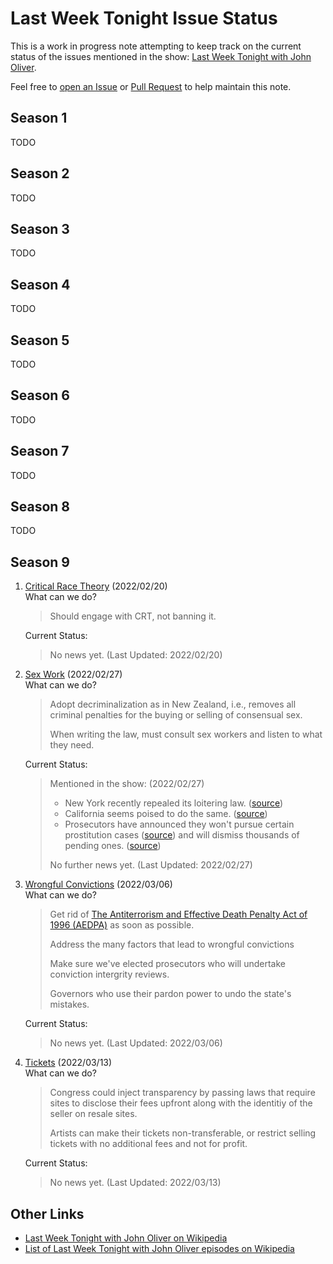 #  Last Week Tonight Issue Status

This is a work in progress note attempting to keep track on the current status of the issues mentioned in the show: [Last Week Tonight with John Oliver](https://www.youtube.com/channel/UC3XTzVzaHQEd30rQbuvCtTQ).

Feel free to [open an Issue](https://github.com/j3soon/LastWeekTonightIssueStatus/issues) or [Pull Request](https://github.com/j3soon/LastWeekTonightIssueStatus/pulls) to help maintain this note.

## Season 1
TODO
## Season 2
TODO
## Season 3
TODO
## Season 4
TODO
## Season 5
TODO
## Season 6
TODO
## Season 7
TODO
## Season 8
TODO
## Season 9
1. [Critical Race Theory](https://youtu.be/EICp1vGlh_U) (2022/02/20)  
   What can we do?
   > Should engage with CRT, not banning it.

   Current Status:
   > No news yet. (Last Updated: 2022/02/20)

2. [Sex Work](https://youtu.be/-gd8yUptg0Q) (2022/02/27)  
   What can we do?
   > Adopt decriminalization as in New Zealand, i.e., removes all criminal penalties for the buying or selling of consensual sex.
   >
   > When writing the law, must consult sex workers and listen to what they need.

   Current Status:
   > Mentioned in the show: (2022/02/27)
   > - New York recently repealed its loitering law. ([source](https://edition.cnn.com/2021/02/02/us/new-york-trans-ban-prostitution-law-repeal/index.html))
   > - California seems poised to do the same. ([source](https://edition.cnn.com/2021/03/09/us/california-walking-while-trans-law/index.html))
   > - Prosecutors have announced they won't pursue certain prostitution cases ([source](https://edition.cnn.com/2021/03/27/us/baltimore-prosecute-prostitution-drug-possession/index.html)) and will dismiss thousands of pending ones. ([source](https://www.npr.org/2021/04/21/989588072/a-relic-and-burden-manhattan-district-attorney-to-stop-prosecuting-prostitution))
   >
   > No further news yet. (Last Updated: 2022/02/27)

3. [Wrongful Convictions](https://youtu.be/kpYYdCzTpps) (2022/03/06)  
   What can we do?
   > Get rid of [The Antiterrorism and Effective Death Penalty Act of 1996 (AEDPA)](https://en.wikipedia.org/wiki/Antiterrorism_and_Effective_Death_Penalty_Act_of_1996) as soon as possible.
   >
   > Address the many factors that lead to wrongful convictions
   >
   > Make sure we've elected prosecutors who will undertake conviction intergrity reviews.
   >
   > Governors who use their pardon power to undo the state's mistakes.

   Current Status:
   > No news yet. (Last Updated: 2022/03/06)

4. [Tickets](https://youtu.be/-_Y7uqqEFnY) (2022/03/13)  
   What can we do?
   > Congress could inject transparency by passing laws that require sites to disclose their fees upfront along with the identitiy of the seller on resale sites.
   >
   > Artists can make their tickets non-transferable, or restrict selling tickets with no additional fees and not for profit.

   Current Status:
   > No news yet. (Last Updated: 2022/03/13)

## Other Links

- [Last Week Tonight with John Oliver on Wikipedia](https://en.wikipedia.org/wiki/Last_Week_Tonight_with_John_Oliver)
- [List of Last Week Tonight with John Oliver episodes on Wikipedia](https://en.wikipedia.org/wiki/List_of_Last_Week_Tonight_with_John_Oliver_episodes)
